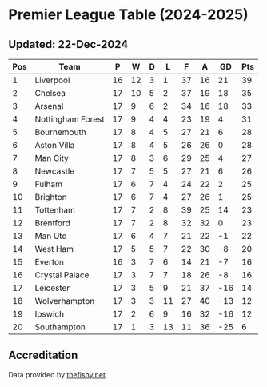 # Premier League Table (2024-2025)
## Updated: 22-Dec-2024

| Pos | Team | P | W | D | L | F | A | GD | Pts |
| --- | --- | --- | --- | --- | --- | --- | --- | --- | --- |
| 1 | Liverpool | 16 | 12 | 3 | 1 | 37 | 16 | 21 | 39 |
| 2 | Chelsea | 17 | 10 | 5 | 2 | 37 | 19 | 18 | 35 |
| 3 | Arsenal | 17 | 9 | 6 | 2 | 34 | 16 | 18 | 33 |
| 4 | Nottingham Forest | 17 | 9 | 4 | 4 | 23 | 19 | 4 | 31 |
| 5 | Bournemouth | 17 | 8 | 4 | 5 | 27 | 21 | 6 | 28 |
| 6 | Aston Villa | 17 | 8 | 4 | 5 | 26 | 26 | 0 | 28 |
| 7 | Man City | 17 | 8 | 3 | 6 | 29 | 25 | 4 | 27 |
| 8 | Newcastle | 17 | 7 | 5 | 5 | 27 | 21 | 6 | 26 |
| 9 | Fulham | 17 | 6 | 7 | 4 | 24 | 22 | 2 | 25 |
| 10 | Brighton | 17 | 6 | 7 | 4 | 27 | 26 | 1 | 25 |
| 11 | Tottenham | 17 | 7 | 2 | 8 | 39 | 25 | 14 | 23 |
| 12 | Brentford | 17 | 7 | 2 | 8 | 32 | 32 | 0 | 23 |
| 13 | Man Utd | 17 | 6 | 4 | 7 | 21 | 22 | -1 | 22 |
| 14 | West Ham | 17 | 5 | 5 | 7 | 22 | 30 | -8 | 20 |
| 15 | Everton | 16 | 3 | 7 | 6 | 14 | 21 | -7 | 16 |
| 16 | Crystal Palace | 17 | 3 | 7 | 7 | 18 | 26 | -8 | 16 |
| 17 | Leicester | 17 | 3 | 5 | 9 | 21 | 37 | -16 | 14 |
| 18 | Wolverhampton | 17 | 3 | 3 | 11 | 27 | 40 | -13 | 12 |
| 19 | Ipswich | 17 | 2 | 6 | 9 | 16 | 32 | -16 | 12 |
| 20 | Southampton | 17 | 1 | 3 | 13 | 11 | 36 | -25 | 6 |

## Accreditation 

Data provided by [thefishy.net](https://www.thefishy.net/).